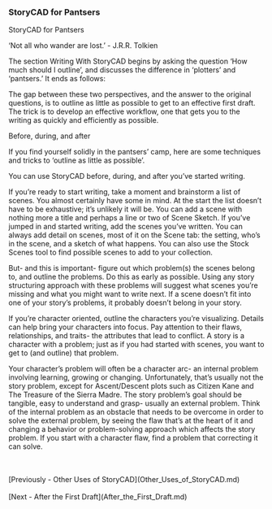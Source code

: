 ### StoryCAD for Pantsers ###
StoryCAD for Pantsers <br/>

‘Not all who wander are lost.’ - J.R.R. Tolkien <br/>


The section Writing With StoryCAD begins by asking the question ‘How much should I outline’, and discusses the difference in ‘plotters’ and ‘pantsers.’ It ends as follows: <br/>

The gap between these two perspectives,  and the answer to the original questions, is to outline as little as possible to get to an effective first draft. The trick is to develop an effective workflow, one that gets you to the writing as quickly and efficiently as possible. <br/>

Before, during, and after  <br/>

If you find yourself solidly in the pantsers’ camp, here are some techniques and tricks  to ‘outline as little as possible’.  <br/>

You can use StoryCAD before, during, and after you’ve started writing. <br/>

If you’re ready to start writing, take a moment and brainstorm a list of scenes. You almost certainly have some in mind. At the start the list doesn’t  have to be exhaustive; it’s unlikely it will be. You can add a scene with	 nothing more a title and perhaps a line or two of Scene Sketch.  If you’ve jumped in and started writing, add the scenes you’ve written. You can always add detail on scenes, most of it on the Scene tab: the setting, who’s in the scene, and a  sketch of what happens. You can also use the Stock Scenes tool to find possible scenes to add to your collection. <br/>

But- and this is important- figure out which problem(s) the scenes belong to, and outline the problems. Do this as early as possible. Using any story structuring approach with these problems will suggest what scenes you’re missing and what you might want to write next. If a scene doesn’t fit into one of your story’s problems, it probably doesn’t belong in your story. <br/>

If you’re character oriented, outline the characters you’re visualizing. Details can help bring your characters into focus. Pay attention to their flaws, relationships, and traits- the attributes that lead to conflict. A story is a character with a problem; just as if you had started with scenes, you want to get to (and outline) that problem.  <br/>

Your character’s problem will often be a character arc- an  internal problem involving learning, growing or changing. Unfortunately, that’s usually not the story problem, except for Ascent/Descent plots such as Citizen Kane and The Treasure of the Sierra Madre. The story problem’s goal should be tangible, easy to understand and grasp- usually an external problem. Think of the internal problem as an obstacle that needs to be overcome in order to solve the external problem, by seeing the flaw that’s at the heart of it and changing a behavior or problem-solving approach which affects the story problem. If you start with a character flaw, find a problem that correcting it can solve.  <br/>





 <br/>
 <br/>
[Previously - Other Uses of StoryCAD](Other_Uses_of_StoryCAD.md) <br/>
 <br/>
[Next - After the First Draft](After_the_First_Draft.md) <br/>
 <br/>
